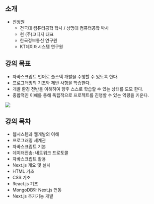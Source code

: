 ## 소개
- 진정원
	- 건국대 컴퓨터공학 학사 / 상명대 컴퓨터공학 박사
	- 현 (주)코디지 대표
	- 한국정보통신 연구원
	- KT데이터시스템 연구원

## 강의 목표
- 자바스크립트 언어로 풀스택 개발을 수행할 수 있도록 한다.
- 프로그래밍의 기초와 제반 사항을 학습한다.
- 개발 환경 전반을 이해하여 향후 스스로 학습할 수 있는 상태를 도모 한다.
- 종합적인 이해를 통해 독립적으로 프로젝트를 진행할 수 있는 역량을 키운다.

![](https://understandinginnovation.blog/wp-content/uploads/2015/06/dunning-kruger-0011.jpg)


## 강의 목차
- 웹시스템과 웹개발의 이해
- 프로그래밍 세계관
- 자바스크립트 기본
- 데이터전송: 네트워크 프로토콜
- 자바스크립트 활용
- Next.js 개요 및 설치
- HTML 기초
- CSS 기초
- React.js 기초
- MongoDB와 Next.js 연동
- Next.js 추가기능 개발
